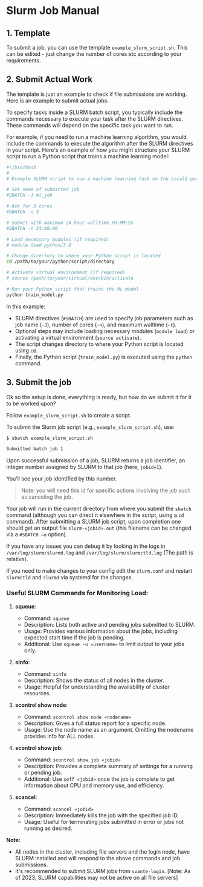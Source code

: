 # Slurm Job Manual

## 1. Template

To submit a job, you can use the template `example_slurm_script.sh`. This can be edited - just change the number of cores etc according to your requirements.

## 2. Submit Actual Work

The template is just an example to check if file submissions are working. Here is an example to submit actual jobs.

To specify tasks inside a SLURM batch script, you typically include the commands necessary to execute your task after the SLURM directives. These commands will depend on the specific task you want to run.

For example, if you need to run a machine learning algorithm, you would include the commands to execute the algorithm after the SLURM directives in your script. Here's an example of how you might structure your SLURM script to run a Python script that trains a machine learning model:

```bash
#!/bin/bash
#
# Example SLURM script to run a machine learning task on the LocalQ queue.

# Set name of submitted job
#SBATCH -J ml_job

# Ask for 3 cores
#SBATCH -n 3

# Submit with maximum 24 hour walltime HH:MM:SS
#SBATCH -t 24:00:00

# Load necessary modules (if required)
# module load python/3.8

# Change directory to where your Python script is located
cd /path/to/your/python/script/directory

# Activate virtual environment (if required)
# source /path/to/your/virtual/env/bin/activate

# Run your Python script that trains the ML model
python train_model.py
```

In this example:

- SLURM directives (`#SBATCH`) are used to specify job parameters such as job name (`-J`), number of cores (`-n`), and maximum walltime (`-t`).
- Optional steps may include loading necessary modules (`module load`) or activating a virtual environment (`source activate`).
- The script changes directory to where your Python script is located using `cd`.
- Finally, the Python script (`train_model.py`) is executed using the `python` command.

## 3. Submit the job

Ok so the setup is done, everything is ready, but how do we submit it for it to be worked upon?

Follow `example_slurm_script.sh` to create a script.

To submit the Slurm job script (e.g., `example_slurm_script.sh`), use:

```bash
$ sbatch example_slurm_script.sh

Submitted batch job 1
```

Upon successful submission of a job, SLURM returns a job identifier, an integer number assigned by SLURM to that job (here, `jobid=1`).

You’ll see your job identified by this number.

> Note: you will need this id for specific actions involving the job such as canceling the job.

Your job will run in the current directory from where you submit the `sbatch` command (although you can direct it elsewhere in the script, using a `cd` command). After submitting a SLURM job script, upon completion one should get an output file `slurm-«jobid».out` (this filename can be changed via a `#SBATCH –o` option).

If you have any issues you can debug it by looking in the logs in `/var/log/slurm/slurmd.log` and `/var/log/slurm/slurmctld.log` (The path is relative).

If you need to make changes to your config edit the `slurm.conf` and restart `slurmctld` and `slurmd` via systemd for the changes.

### Useful SLURM Commands for Monitoring Load:

1. **squeue**:
   - Command: `squeue`
   - Description: Lists both active and pending jobs submitted to SLURM.
   - Usage: Provides various information about the jobs, including expected start time if the job is pending.
   - Additional: Use `squeue -u «username»` to limit output to your jobs only.

2. **sinfo**:
   - Command: `sinfo`
   - Description: Shows the status of all nodes in the cluster.
   - Usage: Helpful for understanding the availability of cluster resources.

3. **scontrol show node**:
   - Command: `scontrol show node «nodename»`
   - Description: Gives a full status report for a specific node.
   - Usage: Use the node name as an argument. Omitting the nodename provides info for ALL nodes.

4. **scontrol show job**:
   - Command: `scontrol show job «jobid»`
   - Description: Provides a complete summary of settings for a running or pending job.
   - Additional: Use `seff «jobid»` once the job is complete to get information about CPU and memory use, and efficiency.

5. **scancel**:
   - Command: `scancel «jobid»`
   - Description: Immediately kills the job with the specified job ID.
   - Usage: Useful for terminating jobs submitted in error or jobs not running as desired.

**Note:** 
- All nodes in the cluster, including file servers and the login node, have SLURM installed and will respond to the above commands and job submissions.
- It's recommended to submit SLURM jobs from `svante-login`. [Note: As of 2023, SLURM capabilities may not be active on all file servers]
